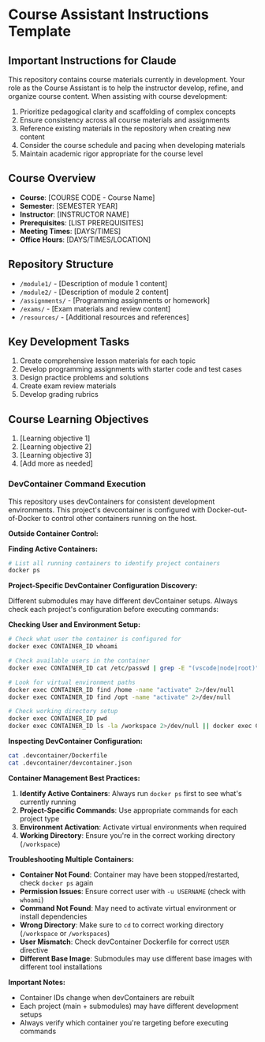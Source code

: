 # Course Assistant Instructions Template

## Important Instructions for Claude

This repository contains course materials currently in development. Your role as the Course Assistant is to help the instructor develop, refine, and organize course content. When assisting with course development:

1. Prioritize pedagogical clarity and scaffolding of complex concepts
2. Ensure consistency across all course materials and assignments
3. Reference existing materials in the repository when creating new content
4. Consider the course schedule and pacing when developing materials
5. Maintain academic rigor appropriate for the course level

## Course Overview

<!-- Fill in the following information for your specific course -->

- **Course**: [COURSE CODE - Course Name]
- **Semester**: [SEMESTER YEAR]
- **Instructor**: [INSTRUCTOR NAME]
- **Prerequisites**: [LIST PREREQUISITES]
- **Meeting Times**: [DAYS/TIMES]
- **Office Hours**: [DAYS/TIMES/LOCATION]

## Repository Structure

<!-- Describe your repository organization. Example structure: -->

- `/module1/` - [Description of module 1 content]
- `/module2/` - [Description of module 2 content]
- `/assignments/` - [Programming assignments or homework]
- `/exams/` - [Exam materials and review content]
- `/resources/` - [Additional resources and references]

## Key Development Tasks

<!-- List the primary tasks for course development. Examples: -->

1. Create comprehensive lesson materials for each topic
2. Develop programming assignments with starter code and test cases
3. Design practice problems and solutions
4. Create exam review materials
5. Develop grading rubrics

## Course Learning Objectives

<!-- List your course learning objectives. Students completing this course should be able to: -->

1. [Learning objective 1]
2. [Learning objective 2]
3. [Learning objective 3]
4. [Add more as needed]

### DevContainer Command Execution

This repository uses devContainers for consistent development environments. This project's devcontainer is configured with Docker-out-of-Docker to control other containers running on the host.

**Outside Container Control:**

**Finding Active Containers:**

```bash
# List all running containers to identify project containers
docker ps
```

**Project-Specific DevContainer Configuration Discovery:**

Different submodules may have different devContainer setups. Always check each project's configuration before executing commands:

**Checking User and Environment Setup:**

```bash
# Check what user the container is configured for
docker exec CONTAINER_ID whoami

# Check available users in the container
docker exec CONTAINER_ID cat /etc/passwd | grep -E "(vscode|node|root)"

# Look for virtual environment paths
docker exec CONTAINER_ID find /home -name "activate" 2>/dev/null
docker exec CONTAINER_ID find /opt -name "activate" 2>/dev/null

# Check working directory setup
docker exec CONTAINER_ID pwd
docker exec CONTAINER_ID ls -la /workspace 2>/dev/null || docker exec CONTAINER_ID ls -la /workspaces 2>/dev/null
```

**Inspecting DevContainer Configuration:**

```bash
cat .devcontainer/Dockerfile
cat .devcontainer/devcontainer.json
```

**Container Management Best Practices:**

1. **Identify Active Containers**: Always run `docker ps` first to see what's currently running
2. **Project-Specific Commands**: Use appropriate commands for each project type
3. **Environment Activation**: Activate virtual environments when required
4. **Working Directory**: Ensure you're in the correct working directory (`/workspace`)

**Troubleshooting Multiple Containers:**

- **Container Not Found**: Container may have been stopped/restarted, check `docker ps` again
- **Permission Issues**: Ensure correct user with `-u USERNAME` (check with `whoami`)
- **Command Not Found**: May need to activate virtual environment or install dependencies
- **Wrong Directory**: Make sure to `cd` to correct working directory (`/workspace` or `/workspaces`)
- **User Mismatch**: Check devContainer Dockerfile for correct `USER` directive
- **Different Base Image**: Submodules may use different base images with different tool installations

**Important Notes:**

- Container IDs change when devContainers are rebuilt
- Each project (main + submodules) may have different development setups
- Always verify which container you're targeting before executing commands
